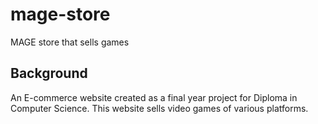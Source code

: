 # mage-store
MAGE store that sells games
## Background
An E-commerce website created as a final year project for Diploma in Computer Science. This website sells video games of various platforms.
